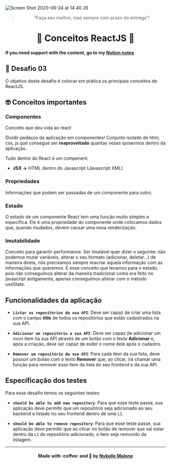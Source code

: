 ![Screen Shot 2020-06-24 at 14 40 26](https://user-images.githubusercontent.com/54912285/85605620-b59af580-b628-11ea-9c7a-f318a42dbba3.png)

<blockquote align="center">“Faça seu melhor, mas sempre com prazo de entrega”!</blockquote>

<h1 align="center">
  🚀 Conceitos ReactJS 🚀
</h1>
  
#### If you need support with the content, go to my [Notion notes](https://www.notion.so/S01-Front-end-com-ReactJS-74930914ada4478c99da7d733795e90a)

## 🚀 Desafio 03

O objetivo deste desafio é colocar em prática os principais conceitos de ReactJS. 

##  🤓 Conceitos importantes
### Componentes

Conceito que deu vida ao react

Dividir pedaços da aplicação em componentes! Conjunto isolado de html, css, js que consegue ser **reaproveitado** quantas vezes quisermos dentro da aplicação.

Tudo dentro do React é um compenent. 

- **JSX →** HTML dentro do Javascript (Javascript XML)

### Propriedades

Informações que podem ser passadas de um componente para outro.

### Estado

O estado de um componente React tem uma função muito simples e específica. Ele é uma propriedade do componente onde colocamos dados que, quando mudados, devem causar uma nova renderização.

### Imutabilidade

Conceito para garantir performance. Ser imutável quer dizer o seguinte: não podemos mutar variáveis, alterar o seu formato (adicionar, deletar...) de maneira direta, nós precisamos sempre reacriar aquela informação com as informações que queremos. 
É esse conceito que levamos para o estado, pois não conseguimos alterar da maneira tradicional como era feito no javascript antigamente, apenas conseguimos alterar com o método useState.

## Funcionalidades da aplicação

- **`Listar os repositórios da sua API`**: Deve ser capaz de criar uma lista com o campo **title** de todos os repositórios que estão cadastrados na sua API.

- **`Adicionar um repositório a sua API`**: Deve ser capaz de adicionar um novo item na sua API através de um botão com o texto **Adicionar** e, após a criação, deve ser capaz de exibir o nome dele após o cadastro.

- **`Remover um repositório da sua API`**: Para cada item da sua lista, deve possuir um botão com o texto **Remover** que, ao clicar, irá chamar uma função para remover esse item da lista do seu frontend e da sua API.

## Específicação dos testes

Para esse desafio temos os seguintes testes:

- **`should be able to add new repository`**: Para que esse teste passe, sua aplicação deve permitir que um repositório seja adicionado ao seu backend e listado no seu frontend dentro de uma `LI`.

- **`should be able to remove repository`**: Para que esse teste passe, sua aplicação deve permitir que ao clicar no botão de remover que vai estar dentro da `LI` do repositório adicionado, o item seja removido da listagem.
***

<h4 align="center">
    Made with :coffee: and 💜 by <a href="https://www.linkedin.com/in/nykollemalone/" target="_blank">Nykolle Malone</a>
</h4>

